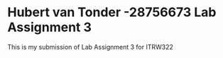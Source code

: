 # Hubert van Tonder -28756673 Lab Assignment 3
This is my submission of Lab Assignment 3 for ITRW322